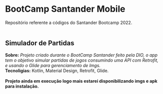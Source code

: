 <h1>BootCamp Santander Mobile</h1>
Repositório referente a códigos do Santander Bootcamp 2022.
<br>
<br>
<div>
<h2> Simulador de Partidas </h2>
  <b>Sobre:</b> <i>Projeto criado durante o BootCamp Santander feito pela DIO, o app tem o objetivo simular partidas de jogos consumindo uma API com Retrofit, e usando o Glide para gerenciamento de Imgs.</i> <br>
  <b>Tecnoligias:</b> Kotlin, Material Design, Retrofit, Glide.
  <br>
  <br>
<b>Projeto ainda em execução logo mais estarei disponibilizando imgs e apk para instalação.</b>
</div>
